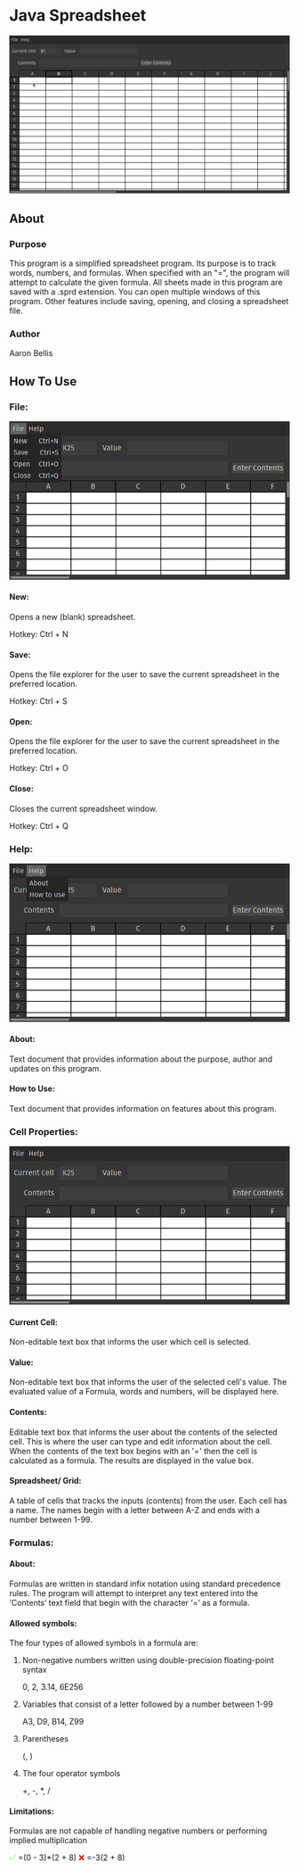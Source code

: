 # Java Spreadsheet

![Java Spreadsheet in operation](/readme_assets/JavaSpreadsheetDemo.gif)

## About

### Purpose
This program is a simplified spreadsheet program. Its purpose is to track words, numbers, and formulas. When specified with an "=", the program will attempt to calculate the given formula. All sheets made in this program are saved with a .sprd extension. You can open multiple windows of this program. Other features include saving, opening, and closing a spreadsheet file. 

### Author
Aaron Bellis

## How To Use
### File:
![Java Spreadsheet in operation](/readme_assets/SpreadsheetDemoFile.png)
#### New: 
Opens a new (blank) spreadsheet.

Hotkey: Ctrl + N

#### Save:  
Opens the file explorer for the user to save the current spreadsheet in the preferred location.

Hotkey: Ctrl + S

#### Open:  
Opens the file explorer for the user to save the current spreadsheet in the preferred location.

Hotkey: Ctrl + O

#### Close:  
Closes the current spreadsheet window.

Hotkey: Ctrl + Q

### Help:
![Java Spreadsheet in operation](/readme_assets/SpreadsheetDemoHelp.png)
#### About:

Text document that provides information about the purpose, author and updates on this program.

#### How to Use:

Text document that provides information on features about this program.

### Cell Properties:
![Java Spreadsheet in operation](/readme_assets/SpreadsheetDemoFull.png)
#### Current Cell:

Non-editable text box that informs the user which cell is selected.

#### Value:

Non-editable text box that informs the user of the selected cell's value. The evaluated value of a Formula, words and numbers, will be displayed here.

#### Contents:

Editable text box that informs the user about the contents of the selected cell. This is where the user can type and edit information about the cell. When the contents of the text box begins with an '=' then the cell is calculated as a formula. The results are displayed in the value box.

#### Spreadsheet/ Grid:

A table of cells that tracks the inputs (contents) from the user. Each cell has a name. The names begin with a letter between A-Z and ends with a number between 1-99.

### Formulas: 

#### About:

Formulas are written in standard infix notation using standard precedence rules. The program will attempt to interpret any text entered into the ‘Contents’ text field that begin with the character ‘=’ as a formula.

#### Allowed symbols:

The four types of allowed symbols in a formula are:

1.  Non-negative numbers written using double-precision floating-point syntax
    
    0, 2, 3.14, 6E256
    
2.  Variables that consist of a letter followed by a number between 1-99
    
	   A3, D9, B14, Z99
    
3.  Parentheses
    
	   (, )
    
4.  The four operator symbols
    
	   +, -, *, /

#### Limitations:

Formulas are not capable of handling negative numbers or performing implied multiplication

<span style="color:#00FF00">✅</span>  =(0 - 3)*(2 + 8)
<span style="color:#FF0000">❌ </span> =-3(2 + 8)
